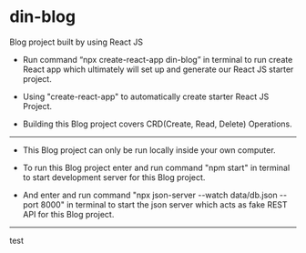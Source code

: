 # din-blog
Blog project built by using React JS 

-	Run command “npx create-react-app din-blog” in terminal to run create React app which ultimately will set up and generate our React JS starter project.

- Using "create-react-app" to automatically create starter React JS Project.

- Building this Blog project covers CRD(Create, Read, Delete) Operations.


---------------------------------------------------------------------------------------------------------------------------------------------------------------

* This Blog project can only be run locally inside your own computer.

* To run this Blog project enter and run command "npm start" in terminal to start development server for this Blog project.

* And enter and run command "npx json-server --watch data/db.json --port 8000" in terminal to start the json server which acts as fake REST API for this Blog project.

<hr />
test
